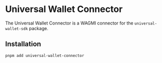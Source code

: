 # Universal Wallet Connector

The Universal Wallet Connector is a WAGMI connector for the `universal-wallet-sdk` package.

## Installation

```bash
pnpm add universal-wallet-connector
```

